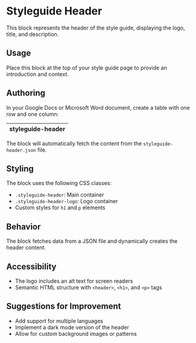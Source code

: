 # Styleguide Header

This block represents the header of the style guide, displaying the logo, title, and description.

## Usage

Place this block at the top of your style guide page to provide an introduction and context.

## Authoring

In your Google Docs or Microsoft Word document, create a table with one row and one column:

| styleguide-header |
| :---- |

The block will automatically fetch the content from the `styleguide-header.json` file.

## Styling

The block uses the following CSS classes:
- `.styleguide-header`: Main container
- `.styleguide-header-logo`: Logo container
- Custom styles for `h1` and `p` elements

## Behavior

The block fetches data from a JSON file and dynamically creates the header content.

## Accessibility

- The logo includes an alt text for screen readers
- Semantic HTML structure with `<header>`, `<h1>`, and `<p>` tags

## Suggestions for Improvement

- Add support for multiple languages
- Implement a dark mode version of the header
- Allow for custom background images or patterns